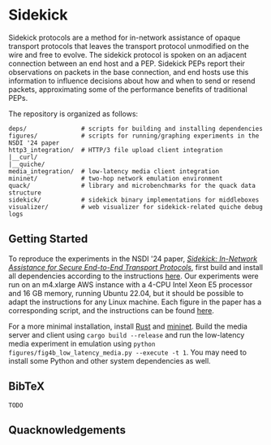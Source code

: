 # Sidekick

Sidekick protocols are a method for in-network assistance of opaque transport
protocols that leaves the transport protocol unmodified on the wire and free
to evolve. The sidekick protocol is spoken on an adjacent connection between
an end host and a PEP. Sidekick PEPs report their observations on packets in
the base connection, and end hosts use this information to influence decisions
about how and when to send or resend packets, approximating some of the
performance benefits of traditional PEPs.

The repository is organized as follows:

```
deps/               # scripts for building and installing dependencies
figures/            # scripts for running/graphing experiments in the NSDI '24 paper
http3_integration/  # HTTP/3 file upload client integration
|__curl/
|__quiche/
media_integration/  # low-latency media client integration
mininet/            # two-hop network emulation environment
quack/              # library and microbenchmarks for the quack data structure
sidekick/           # sidekick binary implementations for middleboxes
visualizer/         # web visualizer for sidekick-related quiche debug logs
```

## Getting Started

To reproduce the experiments in the NSDI '24 paper,
_[Sidekick: In-Network Assistance for Secure End-to-End Transport Protocols]()_,
first build and install all dependencies according to the instructions
[here](https://github.com/ygina/sidekick/tree/main/deps).
Our experiments were run on an m4.xlarge AWS instance with a 4-CPU Intel Xeon
E5 processor and 16 GB memory, running Ubuntu 22.04, but it should be possible
to adapt the instructions for any Linux machine. Each figure in the paper has
a corresponding script, and the instructions can be found
[here](https://github.com/ygina/sidekick/tree/main/figures).

For a more minimal installation, install [Rust](https://www.rust-lang.org/tools/install)
and [mininet](https://mininet.org/download/). Build the media server and client
using `cargo build --release` and run the low-latency media experiment in
emulation using `python figures/fig4b_low_latency_media.py --execute -t 1`.
You may need to install some Python and other system dependencies as well.

## BibTeX

```
TODO
```

## Quacknowledgements

